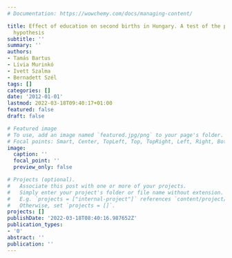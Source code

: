 ```yaml
---
# Documentation: https://wowchemy.com/docs/managing-content/

title: Effect of education on second births in Hungary. A test of the partner effect
  hypothesis
subtitle: ''
summary: ''
authors:
- Tamás Bartus
- Lívia Murinkó
- Ivett Szalma
- Bernadett Szél
tags: []
categories: []
date: '2012-01-01'
lastmod: 2022-03-18T09:40:17+01:00
featured: false
draft: false

# Featured image
# To use, add an image named `featured.jpg/png` to your page's folder.
# Focal points: Smart, Center, TopLeft, Top, TopRight, Left, Right, BottomLeft, Bottom, BottomRight.
image:
  caption: ''
  focal_point: ''
  preview_only: false

# Projects (optional).
#   Associate this post with one or more of your projects.
#   Simply enter your project's folder or file name without extension.
#   E.g. `projects = ["internal-project"]` references `content/project/deep-learning/index.md`.
#   Otherwise, set `projects = []`.
projects: []
publishDate: '2022-03-18T08:40:16.987652Z'
publication_types:
- '0'
abstract: ''
publication: ''
---
```

